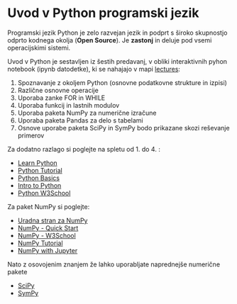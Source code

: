# **Uvod v Python programski jezik**

Programski jezik Python je zelo razvejan jezik in podprt s široko skupnostjo odprto kodnega okolja (**Open Source**). Je **zastonj** in deluje pod vsemi operacijskimi sistemi.

Uvod v Python je sestavljen iz šestih predavanj, v obliki interaktivnih pyhon notebook (ipynb datodetke), ki se nahajajo v mapi [lectures](https://github.com/as-grm/python_class/tree/main/lectures):

1. Spoznavanje z okoljem Python (osnovne podatkovne strukture in izpisi)
2. Različne osnovne operacije
3. Uporaba zanke FOR in WHILE
4. Uporaba funkcij in lastnih modulov
5. Uporaba paketa NumPy za numerične izračune
6. Uporaba paketa Pandas za delo s tabelami
7. Osnove uporabe paketa SciPy in SymPy bodo prikazane skozi reševanje primerov

Za dodatno razlago si poglejte na spletu od 1. do 4. :

- [Learn Python](https://www.learnpython.org/)
- [Python Tutorial](https://docs.python.org/3/tutorial/)
- [Python Basics](https://pythonbasics.org/)
- [Intro to Python](https://python-course.eu/python-tutorial/)
- [Python W3School](https://www.w3schools.com/python/)

Za paket NumPy si poglejte:

- [Uradna stran za NumPy](https://numpy.org/doc/stable/index.html)
- [NumPy - Quick Start](https://numpy.org/doc/stable/user/quickstart.html)
- [NumPy - W3School](https://www.w3schools.com/python/numpy/numpy_intro.asp)
- [NumPy Tutorial](https://www.w3schools.com/python/numpy/default.asp)
- [NumPy with Jupyter](https://cs231n.github.io/python-numpy-tutorial/)

Nato z osovojenim znanjem že lahko uporabljate naprednejše numerične pakete

- [SciPy](https://docs.scipy.org/doc/scipy/reference/)
- [SymPy](https://docs.sympy.org/latest/index.html)
  


